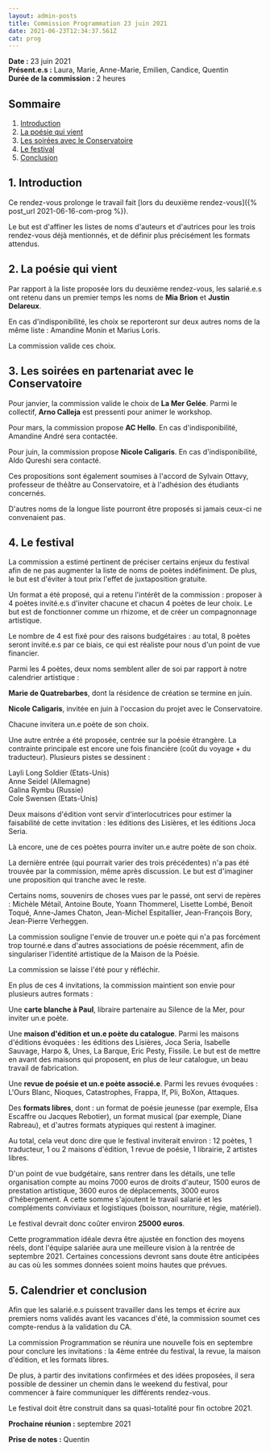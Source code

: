 ```yaml
---
layout: admin-posts
title: Commission Programmation 23 juin 2021
date: 2021-06-23T12:34:37.561Z
cat: prog
---
```

**Date :** 23 juin 2021  
**Présent.e.s :** Laura, Marie, Anne-Marie, Emilien, Candice, Quentin  
**Durée de la commission :** 2 heures

## Sommaire

1. [Introduction](#un)
2. [La poésie qui vient](#deux)
3. [Les soirées avec le Conservatoire](#trois)
4. [Le festival](#quatre)
5. [Conclusion](#cinq)

## <a href="#un"></a> 1\. Introduction

Ce rendez-vous prolonge le travail fait [lors du deuxième rendez-vous]({% post_url 2021-06-16-com-prog %}).

Le but est d'affiner les listes de noms d'auteurs et d'autrices pour les trois rendez-vous déjà mentionnés, et de définir plus précisément les formats attendus.

## <a href="#deux"></a> 2\. La poésie qui vient

Par rapport à la liste proposée lors du deuxième rendez-vous, les salarié.e.s ont retenu dans un premier temps les noms de **Mia Brion** et **Justin Delareux**.

En cas d'indisponibilité, les choix se reporteront sur deux autres noms de la même liste : Amandine Monin et Marius Loris.

La commission valide ces choix.

## <a href="#trois"></a> 3\. Les soirées en partenariat avec le Conservatoire

Pour janvier, la commission valide le choix de **La Mer Gelée**. Parmi le collectif, **Arno Calleja** est pressenti pour animer le workshop.

Pour mars, la commission propose **AC Hello**. En cas d'indisponibilité, Amandine André sera contactée.

Pour juin, la commission propose **Nicole Caligaris**. En cas d'indisponibilité, Aldo Qureshi sera contacté.

Ces propositions sont également soumises à l'accord de Sylvain Ottavy, professeur de théâtre au Conservatoire, et à l'adhésion des étudiants concernés.

D'autres noms de la longue liste pourront être proposés si jamais ceux-ci ne convenaient pas.

## <a href="#quatre"></a> 4\. Le festival

La commission a estimé pertinent de préciser certains enjeux du festival afin de ne pas augmenter la liste de noms de poètes indéfiniment. De plus, le but est d'éviter à tout prix l'effet de juxtaposition gratuite.

Un format a été proposé, qui a retenu l'intérêt de la commission : proposer à 4 poètes invité.e.s d'inviter chacune et chacun 4 poètes de leur choix. Le but est de fonctionner comme un rhizome, et de créer un compagnonnage artistique.

Le nombre de 4 est fixé pour des raisons budgétaires : au total, 8 poètes seront invité.e.s par ce biais, ce qui est réaliste pour nous d'un point de vue financier.

Parmi les 4 poètes, deux noms semblent aller de soi par rapport à notre calendrier artistique :

**Marie de Quatrebarbes**, dont la résidence de création se termine en juin.

**Nicole Caligaris**, invitée en juin à l'occasion du projet avec le Conservatoire.

Chacune invitera un.e poète de son choix.

Une autre entrée a été proposée, centrée sur la poésie étrangère. La contrainte principale est encore une fois financière (coût du voyage + du traducteur). Plusieurs pistes se dessinent :

Layli Long Soldier (Etats-Unis)  
Anne Seidel (Allemagne)  
Galina Rymbu (Russie)  
Cole Swensen (Etats-Unis)

Deux maisons d'édition vont servir d'interlocutrices pour estimer la faisabilité de cette invitation : les éditions des Lisières, et les éditions Joca Seria.

Là encore, une de ces poètes pourra inviter un.e autre poète de son choix.

La dernière entrée (qui pourrait varier des trois précédentes) n'a pas été trouvée par la commission, même après discussion. Le but est d'imaginer une proposition qui tranche avec le reste.

Certains noms, souvenirs de choses vues par le passé, ont servi de repères : Michèle Métail, Antoine Boute, Yoann Thommerel, Lisette Lombé, Benoit Toqué, Anne-James Chaton, Jean-Michel Espitallier, Jean-François Bory, Jean-Pierre Verheggen.

La commission souligne l'envie de trouver un.e poète qui n'a pas forcément trop tourné.e dans d'autres associations de poésie récemment, afin de singulariser l'identité artistique de la Maison de la Poésie.

La commission se laisse l'été pour y réfléchir.

En plus de ces 4 invitations, la commission maintient son envie pour plusieurs autres formats :

Une **carte blanche à Paul**, libraire partenaire au Silence de la Mer, pour inviter un.e poète.

Une **maison d'édition et un.e poète du catalogue**. Parmi les maisons d'éditions évoquées : les éditions des Lisières, Joca Seria, Isabelle Sauvage, Harpo &, Unes, La Barque, Eric Pesty, Fissile. Le but est de mettre en avant des maisons qui proposent, en plus de leur catalogue, un beau travail de fabrication.

Une **revue de poésie et un.e poète associé.e**. Parmi les revues évoquées : L'Ours Blanc, Nioques, Catastrophes, Frappa, If, Pli, BoXon, Attaques.

Des **formats libres**, dont : un format de poésie jeunesse (par exemple, Elsa Escaffre ou Jacques Rebotier), un format musical (par exemple, Diane Rabreau), et d'autres formats atypiques qui restent à imaginer.

Au total, cela veut donc dire que le festival inviterait environ : 12 poètes, 1 traducteur, 1 ou 2 maisons d'édition, 1 revue de poésie, 1 librairie, 2 artistes libres.

D'un point de vue budgétaire, sans rentrer dans les détails, une telle organisation compte au moins 7000 euros de droits d'auteur, 1500 euros de prestation artistique, 3600 euros de déplacements, 3000 euros d'hébergement. A cette somme s'ajoutent le travail salarié et les compléments conviviaux et logistiques (boisson, nourriture, régie, matériel).

Le festival devrait donc coûter environ **25000 euros**.

Cette programmation idéale devra être ajustée en fonction des moyens réels, dont l'équipe salariée aura une meilleure vision à la rentrée de septembre 2021. Certaines concessions devront sans doute être anticipées au cas où les sommes données soient moins hautes que prévues.

## <a href="#cinq"></a> 5\. Calendrier et conclusion

Afin que les salarié.e.s puissent travailler dans les temps et écrire aux premiers noms validés avant les vacances d'été, la commission soumet ces compte-rendus à la validation du CA.

La commission Programmation se réunira une nouvelle fois en septembre pour conclure les invitations : la 4ème entrée du festival, la revue, la maison d'édition, et les formats libres.

De plus, à partir des invitations confirmées et des idées proposées, il sera possible de dessiner un chemin dans le weekend du festival, pour commencer à faire communiquer les différents rendez-vous.

Le festival doit être construit dans sa quasi-totalité pour fin octobre 2021.

**Prochaine réunion :** septembre 2021

**Prise de notes :** Quentin